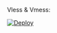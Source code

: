 
Vless & Vmess: 

[![Deploy](https://www.herokucdn.com/deploy/button.png)](https://heroku.com/deploy?template=https://github.com/hibrook/Xray-heroku.git) 

